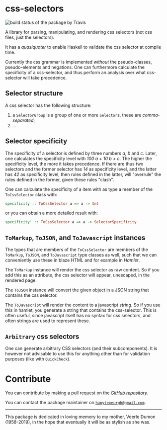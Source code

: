 # css-selectors

![build status of the package by Travis](https://travis-ci.com/hapytex/css-selectors.svg?branch=master)

A library for parsing, manipulating, and rendering css selectors (not css files,
just the selectors).

It has a *quasiquoter* to enable Haskell to validate the css selector at compile
time.

Currently the css grammar is implemented *without* the pseudo-classes,
pseudo-elements and negations. One can furthermore calculate the specificity of
a css-selector, and thus perform an analysis over what css-selector will take
precedence.

## Selector structure

A css selector has the following structure:

 1. a `SelectorGroup` is a group of one or more `Selector`s, these are
    *comma-separated*;
 2. ...

## Selector specificity

The specificity of a selector is defined by three numbers *a*, *b* and *c*.
Later, one calculates the specificity level with *100 a + 10 b + c*. The higher
the specificity level, the more it takes precedence. If there are thus two
selectors and the former selector has *14* as specificity level, and the latter
has *42* as specificity level, then rules defined in the latter, will "overrule"
the rules defined in the former, given these rules "clash".

One can calculate the specificity of a item with as type a member of the `ToCssSelector`
class with:

```haskell
specificity :: ToCssSelector a => a -> Int
```

or you can obtain a more detailed result with:

```haskell
specificity' :: ToCssSelector a => a -> SelectorSpecificity
```

## `ToMarkup`, `ToJSON`, and `ToJavascript` instances

The types that are members of the `ToCssSelector` are members of the `ToMarkup`,
`ToJSON`, and `ToJavascript` type classes as well, such that we can conveniently
use these in blaze HTML and for example in *Hamlet*.

The `ToMarkup` instance will render the css selector as raw content. So if you
add this as an attribute, the css selector will appear, unescaped, in the
rendered page.

The `ToJSON` instance will convert the given object in a JSON string that
contains the css selector.

The `ToJavascript` will render the content to a javascript *string*. So if you
use this in hamlet, you generate a string that contains the css-selector. This
is often useful, since javascript itself has no syntax for css selectors, and
often strings are used to represent these.

## `Arbitrary` css selectors

One can generate arbitrary CSS selectors (and their subcomponents). It is
however not advisable to use this for anything other than for validation
purposes (like with `QuickCheck`).

# Contribute

You can contribute by making a pull request on the [*GitHub
repository*](https://github.com/hapytex/css-selectors).

You can contact the package maintainer on
[`hapytexeu+gh@gmail.com`](mailto:hapytexeu+gh@gmail.com).

---

This package is dedicated in loving memory to my mother, Veerle Dumon
(1958-2019), in the hope that eventually it will be as stylish as she was.
